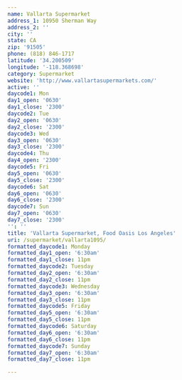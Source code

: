 ```yaml
---
name: Vallarta Supermarket
address_1: 10950 Sherman Way
address_2: ''
city: ''
state: CA
zip: '91505'
phone: (818) 846-1717
latitude: '34.200509'
longitude: '-118.368698'
category: Supermarket
website: 'http://www.vallartasupermarkets.com/'
active: ''
daycode1: Mon
day1_open: '0630'
day1_close: '2300'
daycode2: Tue
day2_open: '0630'
day2_close: '2300'
daycode3: Wed
day3_open: '0630'
day3_close: '2300'
daycode4: Thu
day4_open: '2300'
daycode5: Fri
day5_open: '0630'
day5_close: '2300'
daycode6: Sat
day6_open: '0630'
day6_close: '2300'
daycode7: Sun
day7_open: '0630'
day7_close: '2300'
'': ''
title: 'Vallarta Supermarket, Food Oasis Los Angeles'
uri: /supermarket/vallarta1095/
formatted_daycode1: Monday
formatted_day1_open: '6:30am'
formatted_day1_close: 11pm
formatted_daycode2: Tuesday
formatted_day2_open: '6:30am'
formatted_day2_close: 11pm
formatted_daycode3: Wednesday
formatted_day3_open: '6:30am'
formatted_day3_close: 11pm
formatted_daycode5: Friday
formatted_day5_open: '6:30am'
formatted_day5_close: 11pm
formatted_daycode6: Saturday
formatted_day6_open: '6:30am'
formatted_day6_close: 11pm
formatted_daycode7: Sunday
formatted_day7_open: '6:30am'
formatted_day7_close: 11pm

---
```

